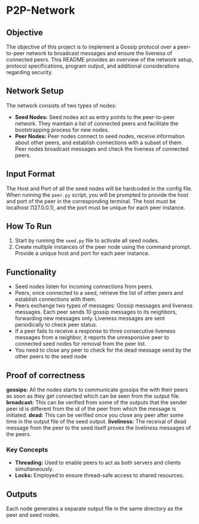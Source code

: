 # P2P-Network

## Objective
The objective of this project is to implement a Gossip protocol over a peer-to-peer network to broadcast messages and ensure the liveness of connected peers. This README provides an overview of the network setup, protocol specifications, program output, and additional considerations regarding security.

## Network Setup
The network consists of two types of nodes:

- **Seed Nodes:** Seed nodes act as entry points to the peer-to-peer network. They maintain a list of connected peers and facilitate the bootstrapping process for new nodes.
- **Peer Nodes:** Peer nodes connect to seed nodes, receive information about other peers, and establish connections with a subset of them. Peer nodes broadcast messages and check the liveness of connected peers.

## Input Format
The Host and Port of all the seed nodes will be hardcoded in the config file. When running the `peer.py` script, you will be prompted to provide the host and port of the peer in the corresponding terminal. The host must be localhost (127.0.0.1), and the port must be unique for each peer instance.

## How To Run
1. Start by running the `seed.py` file to activate all seed nodes.
2. Create multiple instances of the peer node using the command prompt. Provide a unique host and port for each peer instance.

## Functionality
- Seed nodes listen for incoming connections from peers.
- Peers, once connected to a seed, retrieve the list of other peers and establish connections with them.
- Peers exchange two types of messages: Gossip messages and liveness messages. Each peer sends 10 gossip messages to its neighbors, forwarding new messages only. Liveness messages are sent periodically to check peer status.
- If a peer fails to receive a response to three consecutive liveness messages from a neighbor, it reports the unresponsive peer to connected seed nodes for removal from the peer list.
- You need to close any peer to check for the dead message send by the other peers to the seed node

## Proof of correctness
**gossips:** All the nodes starts to communicate gossips the with their peers as soon as they get connected which can be seen from the output file.
**broadcast:** This can be verified from some of the outputs that the sender peer id is different from the id of the peer from which the message is initiated.
**dead:** This can be verified once you close any peer after some time in the output file of the seed output.
**liveliness:** The receival of dead message from the peer to the seed itself proves the liveliness messages of the peers. 

### Key Concepts
- **Threading:** Used to enable peers to act as both servers and clients simultaneously.
- **Locks:** Employed to ensure thread-safe access to shared resources.

## Outputs
Each node generates a separate output file in the same directory as the peer and seed nodes.
